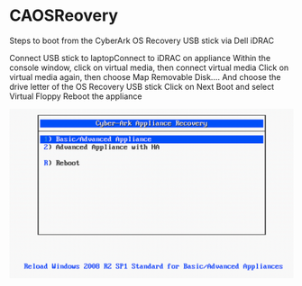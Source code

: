 # CAOSReovery
Steps to boot from the CyberArk OS Recovery USB stick via Dell iDRAC

Connect USB stick to laptopConnect to iDRAC on appliance
Within the console window, click on virtual media, then connect virtual media
Click on virtual media again, then choose Map Removable Disk…. And choose the drive letter of the OS Recovery USB stick
Click on Next Boot and select Virtual Floppy
Reboot the appliance

![ScreenShot](https://github.com/kevinelwell/CAOSRecovery/blob/master/CA%20OS%20Recovery.PNG)
